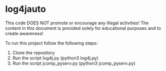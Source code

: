 # log4jauto
This code DOES NOT promote or encourage any illegal activities!
The content in this document is provided solely for educational purposes and to create awareness!

To run this project follow the following steps:
1. Clone the repository
2. Run the script log4j.py (python3 log4j.py)
3. Run the script jcomp_pyserv.py (python3 jcomp_pyserv.py)

